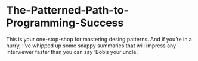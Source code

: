 # The-Patterned-Path-to-Programming-Success
This is your one-stop-shop for mastering desing patterns. And if you’re in a hurry, I’ve whipped up some snappy summaries that will impress any interviewer faster than you can say ‘Bob’s your uncle.’
